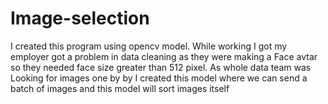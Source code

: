# Image-selection

I created this program using opencv model.
While working I got my employer got a problem in data cleaning as they were making a Face avtar so they needed face size greater than 512 pixel. As whole data team was 
Looking for images one by by I created this model where we can send a batch of images and this model will sort images itself

